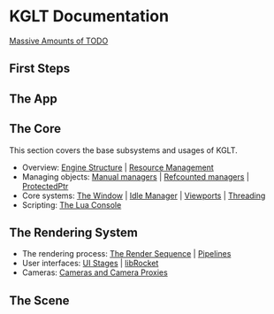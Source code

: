# KGLT Documentation

[Massive Amounts of TODO](todo.md)

## First Steps

## The App

## The Core

This section covers the base subsystems and usages of KGLT. 

 - Overview: [Engine Structure](engine_structure.md) | [Resource Management](resource_management.md)
 - Managing objects: [Manual managers](manual_managers.md) | [Refcounted managers](refcount_managers.md) | [ProtectedPtr<T>](protected_ptr.md)
 - Core systems: [The Window](window.md) | [Idle Manager](idle.md) | [Viewports](viewport.md) | [Threading](threading.md)
 - Scripting: [The Lua Console](lua.md)

## The Rendering System
 
 - The rendering process: [The Render Sequence](render_sequence.md) | [Pipelines](pipeline.md)
 - User interfaces: [UI Stages](ui_stage.md) | [libRocket](librocket.md)
 - Cameras: [Cameras and Camera Proxies](cameras.md)

## The Scene


